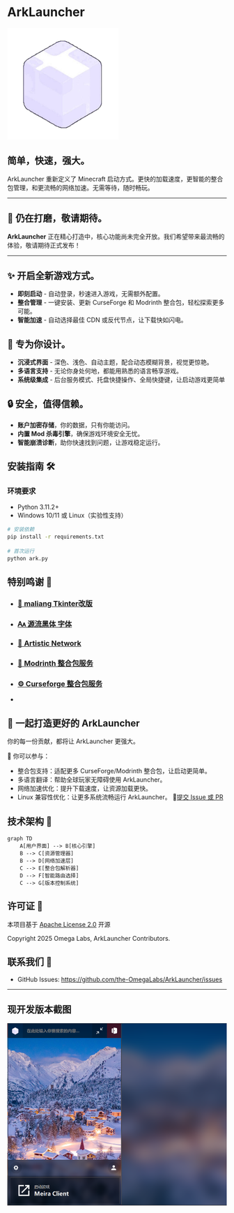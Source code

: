 # ArkLauncher
![ArkLauncher Logo](src/icon/main.png)
<br>
<h2>简单，快速，强大。</h2>

ArkLauncher 重新定义了 Minecraft 启动方式。更快的加载速度，更智能的整合包管理，和更流畅的网络加速。无需等待，随时畅玩。

---
## 🚧 仍在打磨，敬请期待。
**ArkLauncher** 正在精心打造中，核心功能尚未完全开放。我们希望带来最流畅的体验，敬请期待正式发布！

---

## ✨ 开启全新游戏方式。 
- **即刻启动** - 自动登录，秒速进入游戏，无需额外配置。
- **整合管理** - 一键安装、更新 CurseForge 和 Modrinth 整合包，轻松探索更多可能。
- **智能加速** - 自动选择最佳 CDN 或反代节点，让下载快如闪电。

## 💖 专为你设计。 
- **沉浸式界面** - 深色、浅色、自动主题，配合动态模糊背景，视觉更惊艳。
- **多语言支持** - 无论你身处何地，都能用熟悉的语言畅享游戏。
- **系统级集成** - 后台服务模式、托盘快捷操作、全局快捷键，让启动游戏更简单

## 🔒 安全，值得信赖。 
- **账户加密存储**，你的数据，只有你能访问。
- **内置 Mod 杀毒引擎**，确保游戏环境安全无忧。
- **智能崩溃诊断**，助你快速找到问题，让游戏稳定运行。
## 安装指南 🛠️
### 环境要求
- Python 3.11.2+
- Windows 10/11 或 Linux（实验性支持）
```bash
# 安装依赖
pip install -r requirements.txt

# 首次运行
python ark.py
```
## 特别鸣谢 🧡
- ### [🎨 maliang Tkinter改版](https://github.com/Xiaokang2022/maliang)
- ### [🗛 源流黑体 字体](https://github.com/the-OmegaLabs/Genryu-Gothic-PCJK)
- ### [🧊 Artistic Network](https://playat.cn/)
- ### [🔧 Modrinth 整合包服务](https://modrinth.com)
- ### [⚙️ Curseforge 整合包服务](https://curseforge.com)
- 
## 🤝 一起打造更好的 ArkLauncher
你的每一份贡献，都将让 ArkLauncher 更强大。

📌 你可以参与：
- 整合包支持：适配更多 CurseForge/Modrinth 整合包，让启动更简单。
- 多语言翻译：帮助全球玩家无障碍使用 ArkLauncher。
- 网络加速优化：提升下载速度，让资源加载更快。
- Linux 兼容性优化：让更多系统流畅运行 ArkLauncher。
🔗[提交 Issue 或 PR](https://github.com/the-OmegaLabs/ArkLauncher/issues)
## 技术架构 🧠
```mermaid
graph TD
    A[用户界面] --> B[核心引擎]
    B --> C[资源管理器]
    B --> D[网络加速层]
    C --> E[整合包解析器]
    D --> F[智能路由选择]
    C --> G[版本控制系统]
```
## 许可证 📜
本项目基于 [Apache License 2.0](https://www.apache.org/licenses/LICENSE-2.0.html) 开源



Copyright 2025 Omega Labs, ArkLauncher Contributors.
## 联系我们 📮
- GitHub Issues: https://github.com/the-OmegaLabs/ArkLauncher/issues
---
## 现开发版本截图
![演示截图](preview/preview-cn-dark.png)
